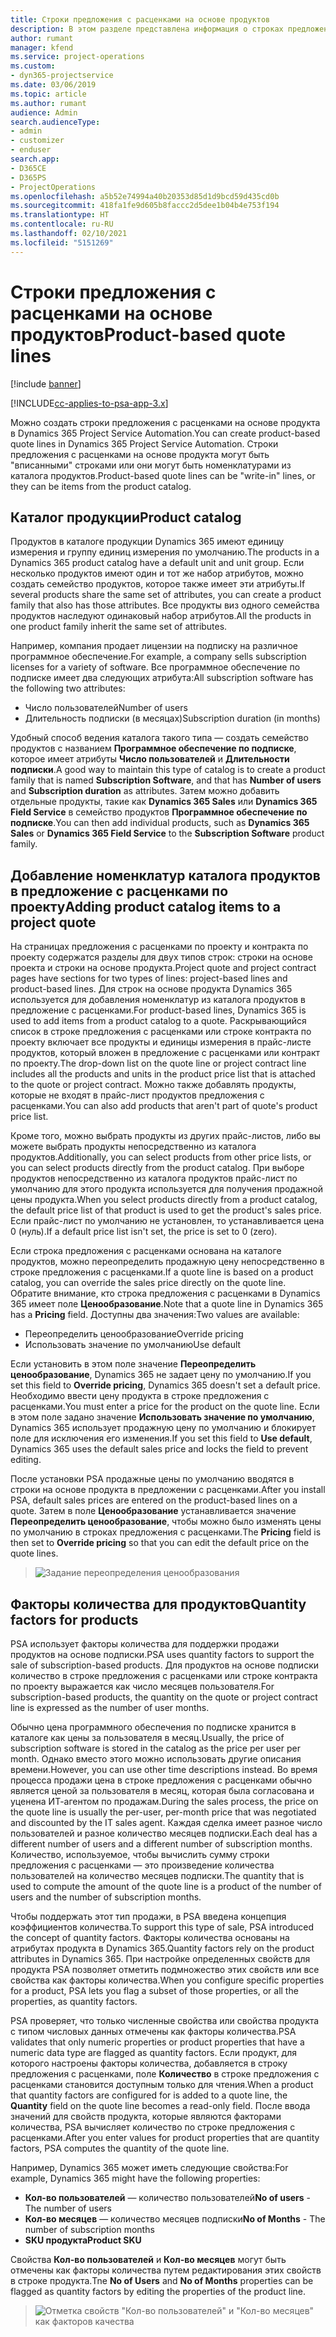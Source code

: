 ```yaml
---
title: Строки предложения с расценками на основе продуктов
description: В этом разделе представлена информация о строках предложения с расценками на основе продуктов.
author: rumant
manager: kfend
ms.service: project-operations
ms.custom:
- dyn365-projectservice
ms.date: 03/06/2019
ms.topic: article
ms.author: rumant
audience: Admin
search.audienceType:
- admin
- customizer
- enduser
search.app:
- D365CE
- D365PS
- ProjectOperations
ms.openlocfilehash: a5b52e74994a40b20353d85d1d9bcd59d435cd0b
ms.sourcegitcommit: 418fa1fe9d605b8faccc2d5dee1b04b4e753f194
ms.translationtype: HT
ms.contentlocale: ru-RU
ms.lasthandoff: 02/10/2021
ms.locfileid: "5151269"
---
```

# <a name="product-based-quote-lines"></a><span data-ttu-id="cd2e0-103">Строки предложения с расценками на основе продуктов</span><span class="sxs-lookup"><span data-stu-id="cd2e0-103">Product-based quote lines</span></span>

[!include [banner](../includes/psa-now-project-operations.md)]

[!INCLUDE[cc-applies-to-psa-app-3.x](../includes/cc-applies-to-psa-app-3x.md)]


<span data-ttu-id="cd2e0-104">Можно создать строки предложения с расценками на основе продукта в Dynamics 365 Project Service Automation.</span><span class="sxs-lookup"><span data-stu-id="cd2e0-104">You can create product-based quote lines in Dynamics 365 Project Service Automation.</span></span> <span data-ttu-id="cd2e0-105">Строки предложения с расценками на основе продукта могут быть "вписанными" строками или они могут быть номенклатурами из каталога продуктов.</span><span class="sxs-lookup"><span data-stu-id="cd2e0-105">Product-based quote lines can be "write-in" lines, or they can be items from the product catalog.</span></span>

## <a name="product-catalog"></a><span data-ttu-id="cd2e0-106">Каталог продукции</span><span class="sxs-lookup"><span data-stu-id="cd2e0-106">Product catalog</span></span>

<span data-ttu-id="cd2e0-107">Продуктов в каталоге продукции Dynamics 365 имеют единицу измерения и группу единиц измерения по умолчанию.</span><span class="sxs-lookup"><span data-stu-id="cd2e0-107">The products in a Dynamics 365 product catalog have a default unit and unit group.</span></span> <span data-ttu-id="cd2e0-108">Если несколько продуктов имеют один и тот же набор атрибутов, можно создать семейство продуктов, которое также имеет эти атрибуты.</span><span class="sxs-lookup"><span data-stu-id="cd2e0-108">If several products share the same set of attributes, you can create a product family that also has those attributes.</span></span> <span data-ttu-id="cd2e0-109">Все продукты виз одного семейства продуктов наследуют одинаковый набор атрибутов.</span><span class="sxs-lookup"><span data-stu-id="cd2e0-109">All the products in one product family inherit the same set of attributes.</span></span>

<span data-ttu-id="cd2e0-110">Например, компания продает лицензии на подписку на различное программное обеспечение.</span><span class="sxs-lookup"><span data-stu-id="cd2e0-110">For example, a company sells subscription licenses for a variety of software.</span></span> <span data-ttu-id="cd2e0-111">Все программное обеспечение по подписке имеет два следующих атрибута:</span><span class="sxs-lookup"><span data-stu-id="cd2e0-111">All subscription software has the following two attributes:</span></span>

- <span data-ttu-id="cd2e0-112">Число пользователей</span><span class="sxs-lookup"><span data-stu-id="cd2e0-112">Number of users</span></span> 
- <span data-ttu-id="cd2e0-113">Длительность подписки (в месяцах)</span><span class="sxs-lookup"><span data-stu-id="cd2e0-113">Subscription duration (in months)</span></span>

<span data-ttu-id="cd2e0-114">Удобный способ ведения каталога такого типа — создать семейство продуктов с названием **Программное обеспечение по подписке**, которое имеет атрибуты **Число пользователей** и **Длительности подписки**.</span><span class="sxs-lookup"><span data-stu-id="cd2e0-114">A good way to maintain this type of catalog is to create a product family that is named **Subscription Software**, and that has **Number of users** and **Subscription duration** as attributes.</span></span> <span data-ttu-id="cd2e0-115">Затем можно добавить отдельные продукты, такие как **Dynamics 365 Sales** или **Dynamics 365 Field Service** в семейство продуктов **Программное обеспечение по подписке**.</span><span class="sxs-lookup"><span data-stu-id="cd2e0-115">You can then add individual products, such as **Dynamics 365 Sales** or **Dynamics 365 Field Service** to the **Subscription Software** product family.</span></span>

## <a name="adding-product-catalog-items-to-a-project-quote"></a><span data-ttu-id="cd2e0-116">Добавление номенклатур каталога продуктов в предложение с расценками по проекту</span><span class="sxs-lookup"><span data-stu-id="cd2e0-116">Adding product catalog items to a project quote</span></span>

<span data-ttu-id="cd2e0-117">На страницах предложения с расценками по проекту и контракта по проекту содержатся разделы для двух типов строк: строки на основе проекта и строки на основе продукта.</span><span class="sxs-lookup"><span data-stu-id="cd2e0-117">Project quote and project contract pages have sections for two types of lines: project-based lines and product-based lines.</span></span> <span data-ttu-id="cd2e0-118">Для строк на основе продукта Dynamics 365 используется для добавления номенклатур из каталога продуктов в предложение с расценками.</span><span class="sxs-lookup"><span data-stu-id="cd2e0-118">For product-based lines, Dynamics 365 is used to add items from a product catalog to a quote.</span></span> <span data-ttu-id="cd2e0-119">Раскрывающийся список в строке предложения с расценками или строке контракта по проекту включает все продукты и единицы измерения в прайс-листе продуктов, который вложен в предложение с расценками или контракт по проекту.</span><span class="sxs-lookup"><span data-stu-id="cd2e0-119">The drop-down list on the quote line or project contract line includes all the products and units in the product price list that is attached to the quote or project contract.</span></span> <span data-ttu-id="cd2e0-120">Можно также добавлять продукты, которые не входят в прайс-лист продуктов предложения с расценками.</span><span class="sxs-lookup"><span data-stu-id="cd2e0-120">You can also add products that aren't part of quote's product price list.</span></span>

<span data-ttu-id="cd2e0-121">Кроме того, можно выбрать продукты из других прайс-листов, либо вы можете выбрать продукты непосредственно из каталога продуктов.</span><span class="sxs-lookup"><span data-stu-id="cd2e0-121">Additionally, you can select products from other price lists, or you can select products directly from the product catalog.</span></span> <span data-ttu-id="cd2e0-122">При выборе продуктов непосредственно из каталога продуктов прайс-лист по умолчанию для этого продукта используется для получения продажной цены продукта.</span><span class="sxs-lookup"><span data-stu-id="cd2e0-122">When you select products directly from a product catalog, the default price list of that product is used to get the product's sales price.</span></span> <span data-ttu-id="cd2e0-123">Если прайс-лист по умолчанию не установлен, то устанавливается цена 0 (нуль).</span><span class="sxs-lookup"><span data-stu-id="cd2e0-123">If a default price list isn't set, the price is set to 0 (zero).</span></span>

<span data-ttu-id="cd2e0-124">Если строка предложения с расценками основана на каталоге продуктов, можно переопределить продажную цену непосредственно в строке предложения с расценками.</span><span class="sxs-lookup"><span data-stu-id="cd2e0-124">If a quote line is based on a product catalog, you can override the sales price directly on the quote line.</span></span> <span data-ttu-id="cd2e0-125">Обратите внимание, кто строка предложения с расценками в Dynamics 365 имеет поле **Ценообразование**.</span><span class="sxs-lookup"><span data-stu-id="cd2e0-125">Note that a quote line in Dynamics 365 has a **Pricing** field.</span></span> <span data-ttu-id="cd2e0-126">Доступны два значения:</span><span class="sxs-lookup"><span data-stu-id="cd2e0-126">Two values are available:</span></span>

- <span data-ttu-id="cd2e0-127">Переопределить ценообразование</span><span class="sxs-lookup"><span data-stu-id="cd2e0-127">Override pricing</span></span>  
- <span data-ttu-id="cd2e0-128">Использовать значение по умолчанию</span><span class="sxs-lookup"><span data-stu-id="cd2e0-128">Use default</span></span>

<span data-ttu-id="cd2e0-129">Если установить в этом поле значение **Переопределить ценообразование**, Dynamics 365 не задает цену по умолчанию.</span><span class="sxs-lookup"><span data-stu-id="cd2e0-129">If you set this field to **Override pricing**, Dynamics 365 doesn't set a default price.</span></span> <span data-ttu-id="cd2e0-130">Необходимо ввести цену продукта в строке предложения с расценками.</span><span class="sxs-lookup"><span data-stu-id="cd2e0-130">You must enter a price for the product on the quote line.</span></span> <span data-ttu-id="cd2e0-131">Если в этом поле задано значение **Использовать значение по умолчанию**, Dynamics 365 использует продажную цену по умолчанию и блокирует поле для исключения его изменения.</span><span class="sxs-lookup"><span data-stu-id="cd2e0-131">If you set this field to **Use default**, Dynamics 365 uses the default sales price and locks the field to prevent editing.</span></span>

<span data-ttu-id="cd2e0-132">После установки PSA продажные цены по умолчанию вводятся в строки на основе продукта в предложении с расценками.</span><span class="sxs-lookup"><span data-stu-id="cd2e0-132">After you install PSA, default sales prices are entered on the product-based lines on a quote.</span></span> <span data-ttu-id="cd2e0-133">Затем в поле **Ценообразование** устанавливается значение **Переопределить ценообразование**, чтобы можно было изменять цены по умолчанию в строках предложения с расценками.</span><span class="sxs-lookup"><span data-stu-id="cd2e0-133">The **Pricing** field is then set to **Override pricing** so that you can edit the default price on the quote lines.</span></span>

> ![Задание переопределения ценообразования](media/basic-guide-10.png)
 
## <a name="quantity-factors-for-products"></a><span data-ttu-id="cd2e0-135">Факторы количества для продуктов</span><span class="sxs-lookup"><span data-stu-id="cd2e0-135">Quantity factors for products</span></span>

<span data-ttu-id="cd2e0-136">PSA использует факторы количества для поддержки продажи продуктов на основе подписки.</span><span class="sxs-lookup"><span data-stu-id="cd2e0-136">PSA uses quantity factors to support the sale of subscription-based products.</span></span> <span data-ttu-id="cd2e0-137">Для продуктов на основе подписки количество в строке предложения с расценками или строке контракта по проекту выражается как число месяцев пользователя.</span><span class="sxs-lookup"><span data-stu-id="cd2e0-137">For subscription-based products, the quantity on the quote or project contract line is expressed as the number of user months.</span></span>

<span data-ttu-id="cd2e0-138">Обычно цена программного обеспечения по подписке хранится в каталоге как цены за пользователя в месяц.</span><span class="sxs-lookup"><span data-stu-id="cd2e0-138">Usually, the price of subscription software is stored in the catalog as the price per user per month.</span></span> <span data-ttu-id="cd2e0-139">Однако вместо этого можно использовать другие описания времени.</span><span class="sxs-lookup"><span data-stu-id="cd2e0-139">However, you can use other time descriptions instead.</span></span> <span data-ttu-id="cd2e0-140">Во время процесса продажи цена в строке предложения с расценками обычно является ценой за пользователя в месяц, которая была согласована и уценена ИТ-агентом по продажам.</span><span class="sxs-lookup"><span data-stu-id="cd2e0-140">During the sales process, the price on the quote line is usually the per-user, per-month price that was negotiated and discounted by the IT sales agent.</span></span> <span data-ttu-id="cd2e0-141">Каждая сделка имеет разное число пользователей и разное количество месяцев подписки.</span><span class="sxs-lookup"><span data-stu-id="cd2e0-141">Each deal has a different number of users and a different number of subscription months.</span></span> <span data-ttu-id="cd2e0-142">Количество, используемое, чтобы вычислить сумму строки предложения с расценками — это произведение количества пользователей на количество месяцев подписки.</span><span class="sxs-lookup"><span data-stu-id="cd2e0-142">The quantity that is used to compute the amount of the quote line is a product of the number of users and the number of subscription months.</span></span>

<span data-ttu-id="cd2e0-143">Чтобы поддержать этот тип продажи, в PSA введена концепция коэффициентов количества.</span><span class="sxs-lookup"><span data-stu-id="cd2e0-143">To support this type of sale, PSA introduced the concept of quantity factors.</span></span> <span data-ttu-id="cd2e0-144">Факторы количества основаны на атрибутах продукта в Dynamics 365.</span><span class="sxs-lookup"><span data-stu-id="cd2e0-144">Quantity factors rely on the product attributes in Dynamics 365.</span></span> <span data-ttu-id="cd2e0-145">При настройке определенных свойств для продукта PSA позволяет отметить подмножество этих свойств или все свойства как факторы количества.</span><span class="sxs-lookup"><span data-stu-id="cd2e0-145">When you configure specific properties for a product, PSA lets you flag a subset of those properties, or all the properties, as quantity factors.</span></span>

<span data-ttu-id="cd2e0-146">PSA проверяет, что только численные свойства или свойства продукта с типом числовых данных отмечены как факторы количества.</span><span class="sxs-lookup"><span data-stu-id="cd2e0-146">PSA validates that only numeric properties or product properties that have a numeric data type are flagged as quantity factors.</span></span> <span data-ttu-id="cd2e0-147">Если продукт, для которого настроены факторы количества, добавляется в строку предложения с расценками, поле **Количество** в строке предложения с расценками становится доступным только для чтения.</span><span class="sxs-lookup"><span data-stu-id="cd2e0-147">When a product that quantity factors are configured for is added to a quote line, the **Quantity** field on the quote line becomes a read-only field.</span></span> <span data-ttu-id="cd2e0-148">После ввода значений для свойств продукта, которые являются факторами количества, PSA вычисляет количество по строке предложения с расценками.</span><span class="sxs-lookup"><span data-stu-id="cd2e0-148">After you enter values for product properties that are quantity factors, PSA computes the quantity of the quote line.</span></span>

<span data-ttu-id="cd2e0-149">Например, Dynamics 365 может иметь следующие свойства:</span><span class="sxs-lookup"><span data-stu-id="cd2e0-149">For example, Dynamics 365 might have the following properties:</span></span> 

- <span data-ttu-id="cd2e0-150">**Кол-во пользователей** — количество пользователей</span><span class="sxs-lookup"><span data-stu-id="cd2e0-150">**No of users** - The number of users</span></span> 
- <span data-ttu-id="cd2e0-151">**Кол-во месяцев** — количество месяцев подписки</span><span class="sxs-lookup"><span data-stu-id="cd2e0-151">**No of Months** - The number of subscription months</span></span>
- <span data-ttu-id="cd2e0-152">**SKU продукта**</span><span class="sxs-lookup"><span data-stu-id="cd2e0-152">**Product SKU**</span></span> 

<span data-ttu-id="cd2e0-153">Свойства **Кол-во пользователей** и **Кол-во месяцев** могут быть отмечены как факторы количества путем редактирования этих свойств в строке продукта.</span><span class="sxs-lookup"><span data-stu-id="cd2e0-153">Tne **No of Users** and **No of Months** properties can be flagged as quantity factors by editing the properties of the product line.</span></span> 

> ![Отметка свойств "Кол-во пользователей" и "Кол-во месяцев" как факторов качества](media/basic-guide-11.png)
 
